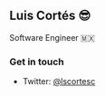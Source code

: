 ## Luis Cortés :sunglasses: 

Software Engineer :mexico:

### Get in touch

- Twitter: [@lscortesc](https://twitter.com/lscortesc)